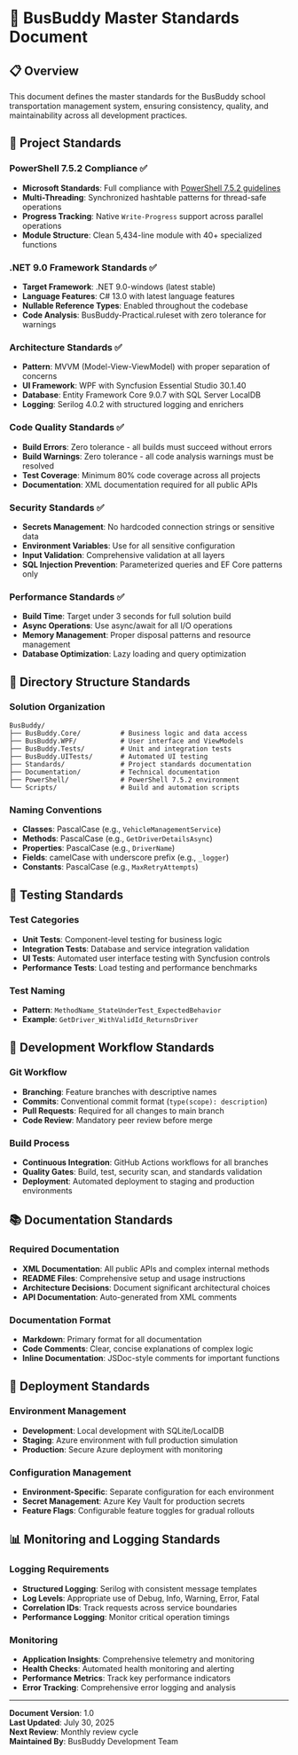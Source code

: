 # 🚌 BusBuddy Master Standards Document

## 📋 **Overview**
This document defines the master standards for the BusBuddy school transportation management system, ensuring consistency, quality, and maintainability across all development practices.

## 🎯 **Project Standards**

### **PowerShell 7.5.2 Compliance** ✅
- **Microsoft Standards**: Full compliance with [PowerShell 7.5.2 guidelines](https://learn.microsoft.com/en-us/powershell/scripting/learn/shell/creating-profiles)
- **Multi-Threading**: Synchronized hashtable patterns for thread-safe operations
- **Progress Tracking**: Native `Write-Progress` support across parallel operations
- **Module Structure**: Clean 5,434-line module with 40+ specialized functions

### **.NET 9.0 Framework Standards** ✅
- **Target Framework**: .NET 9.0-windows (latest stable)
- **Language Features**: C# 13.0 with latest language features
- **Nullable Reference Types**: Enabled throughout the codebase
- **Code Analysis**: BusBuddy-Practical.ruleset with zero tolerance for warnings

### **Architecture Standards** ✅
- **Pattern**: MVVM (Model-View-ViewModel) with proper separation of concerns
- **UI Framework**: WPF with Syncfusion Essential Studio 30.1.40
- **Database**: Entity Framework Core 9.0.7 with SQL Server LocalDB
- **Logging**: Serilog 4.0.2 with structured logging and enrichers

### **Code Quality Standards** ✅
- **Build Errors**: Zero tolerance - all builds must succeed without errors
- **Build Warnings**: Zero tolerance - all code analysis warnings must be resolved
- **Test Coverage**: Minimum 80% code coverage across all projects
- **Documentation**: XML documentation required for all public APIs

### **Security Standards** ✅
- **Secrets Management**: No hardcoded connection strings or sensitive data
- **Environment Variables**: Use for all sensitive configuration
- **Input Validation**: Comprehensive validation at all layers
- **SQL Injection Prevention**: Parameterized queries and EF Core patterns only

### **Performance Standards** ✅
- **Build Time**: Target under 3 seconds for full solution build
- **Async Operations**: Use async/await for all I/O operations
- **Memory Management**: Proper disposal patterns and resource management
- **Database Optimization**: Lazy loading and query optimization

## 📁 **Directory Structure Standards**

### **Solution Organization**
```
BusBuddy/
├── BusBuddy.Core/          # Business logic and data access
├── BusBuddy.WPF/           # User interface and ViewModels
├── BusBuddy.Tests/         # Unit and integration tests
├── BusBuddy.UITests/       # Automated UI testing
├── Standards/              # Project standards documentation
├── Documentation/          # Technical documentation
├── PowerShell/             # PowerShell 7.5.2 environment
└── Scripts/                # Build and automation scripts
```

### **Naming Conventions**
- **Classes**: PascalCase (e.g., `VehicleManagementService`)
- **Methods**: PascalCase (e.g., `GetDriverDetailsAsync`)
- **Properties**: PascalCase (e.g., `DriverName`)
- **Fields**: camelCase with underscore prefix (e.g., `_logger`)
- **Constants**: PascalCase (e.g., `MaxRetryAttempts`)

## 🧪 **Testing Standards**

### **Test Categories**
- **Unit Tests**: Component-level testing for business logic
- **Integration Tests**: Database and service integration validation
- **UI Tests**: Automated user interface testing with Syncfusion controls
- **Performance Tests**: Load testing and performance benchmarks

### **Test Naming**
- **Pattern**: `MethodName_StateUnderTest_ExpectedBehavior`
- **Example**: `GetDriver_WithValidId_ReturnsDriver`

## 🔧 **Development Workflow Standards**

### **Git Workflow**
- **Branching**: Feature branches with descriptive names
- **Commits**: Conventional commit format (`type(scope): description`)
- **Pull Requests**: Required for all changes to main branch
- **Code Review**: Mandatory peer review before merge

### **Build Process**
- **Continuous Integration**: GitHub Actions workflows for all branches
- **Quality Gates**: Build, test, security scan, and standards validation
- **Deployment**: Automated deployment to staging and production environments

## 📚 **Documentation Standards**

### **Required Documentation**
- **XML Documentation**: All public APIs and complex internal methods
- **README Files**: Comprehensive setup and usage instructions
- **Architecture Decisions**: Document significant architectural choices
- **API Documentation**: Auto-generated from XML comments

### **Documentation Format**
- **Markdown**: Primary format for all documentation
- **Code Comments**: Clear, concise explanations of complex logic
- **Inline Documentation**: JSDoc-style comments for important functions

## 🚀 **Deployment Standards**

### **Environment Management**
- **Development**: Local development with SQLite/LocalDB
- **Staging**: Azure environment with full production simulation
- **Production**: Secure Azure deployment with monitoring

### **Configuration Management**
- **Environment-Specific**: Separate configuration for each environment
- **Secret Management**: Azure Key Vault for production secrets
- **Feature Flags**: Configurable feature toggles for gradual rollouts

## 📊 **Monitoring and Logging Standards**

### **Logging Requirements**
- **Structured Logging**: Serilog with consistent message templates
- **Log Levels**: Appropriate use of Debug, Info, Warning, Error, Fatal
- **Correlation IDs**: Track requests across service boundaries
- **Performance Logging**: Monitor critical operation timings

### **Monitoring**
- **Application Insights**: Comprehensive telemetry and monitoring
- **Health Checks**: Automated health monitoring and alerting
- **Performance Metrics**: Track key performance indicators
- **Error Tracking**: Comprehensive error logging and analysis

---

**Document Version**: 1.0  
**Last Updated**: July 30, 2025  
**Next Review**: Monthly review cycle  
**Maintained By**: BusBuddy Development Team
